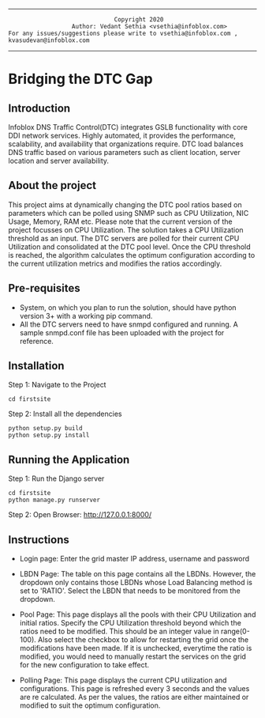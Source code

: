 -----------
                                  Copyright 2020                                            
                      Author: Vedant Sethia <vsethia@infoblox.com>                         
  	For any issues/suggestions please write to vsethia@infoblox.com , kvasudevan@infoblox.com           

-----------

# Bridging the DTC Gap

## Introduction

Infoblox DNS Traffic Control(DTC) integrates GSLB functionality with core DDI network services.
Highly automated, it provides the performance, scalability, and availability that organizations require.
DTC load balances DNS traffic based on various parameters such as client location, server location and server availability.

## About the project

This project aims at dynamically changing the DTC pool ratios based on parameters which can be polled using 
SNMP such as CPU Utilization, NIC Usage, Memory, RAM etc. 
Please note that the current version of the project focusses on CPU Utilization.
The solution takes a CPU Utilization threshold as an input. The DTC servers are polled for their current CPU Utilization and consolidated at the DTC pool level. Once the CPU threshold is reached, the algorithm calculates the optimum configuration according to the current utilization metrics and modifies the ratios accordingly.

## Pre-requisites

 - System, on which you plan to run the solution, should have python version 3+ with a working pip command.
 - All the DTC servers need to have snmpd configured and running.
A sample snmpd.conf file has been uploaded with the project for reference.

## Installation

Step 1: Navigate to the Project

	cd firstsite

Step 2: Install all the dependencies

	python setup.py build
	python setup.py install

## Running the Application

Step 1: Run the Django server

	cd firstsite
	python manage.py runserver

Step 2: Open Browser: http://127.0.0.1:8000/

## Instructions

 - Login page:
   Enter the grid master IP address, username and password

 - LBDN Page:
   The table on this page contains all the LBDNs. However, the dropdown only contains those LBDNs whose Load Balancing method is set to 'RATIO'. Select the LBDN that needs to be monitored from the dropdown.

 - Pool Page:
   This page displays all the pools with their CPU Utilization and initial ratios. 
Specify the CPU Utilization threshold beyond which the ratios need to be modified. This should be an integer value in range(0-100). 
Also select the checkbox to allow for restarting the grid once the modifications have been made. If it is unchecked, everytime the ratio is modified, you would need to manually restart the services on the grid for the new configuration to take effect.

 - Polling Page:
   This page displays the current CPU utilization and configurations. This page is refreshed every 3 seconds and the values are re calculated. As per the values, the ratios are either maintained or modified to suit the optimum configuration.
